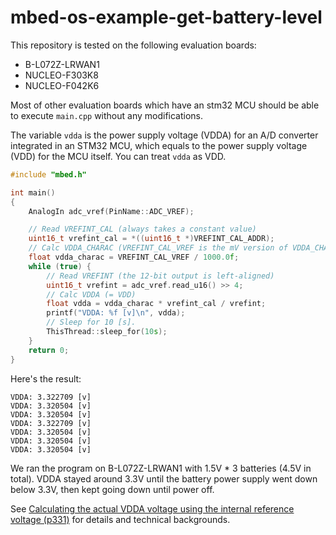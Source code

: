 # mbed-os-example-get-battery-level

This repository is tested on the following evaluation boards:
* B-L072Z-LRWAN1
* NUCLEO-F303K8
* NUCLEO-F042K6

Most of other evaluation boards which have an stm32 MCU should be able to execute `main.cpp` without any modifications.

The variable `vdda` is the power supply voltage (VDDA) for an A/D converter integrated in an STM32 MCU,
which equals to the power supply voltage (VDD) for the MCU itself. You can treat `vdda` as VDD.


```c++
#include "mbed.h"

int main()
{
    AnalogIn adc_vref(PinName::ADC_VREF);

    // Read VREFINT_CAL (always takes a constant value)
    uint16_t vrefint_cal = *((uint16_t *)VREFINT_CAL_ADDR);
    // Calc VDDA_CHARAC (VREFINT_CAL_VREF is the mV version of VDDA_CHARAC)
    float vdda_charac = VREFINT_CAL_VREF / 1000.0f;
    while (true) {
        // Read VREFINT (the 12-bit output is left-aligned)
        uint16_t vrefint = adc_vref.read_u16() >> 4;
        // Calc VDDA (= VDD)
        float vdda = vdda_charac * vrefint_cal / vrefint;
        printf("VDDA: %f [v]\n", vdda);
        // Sleep for 10 [s].
        ThisThread::sleep_for(10s);
    }
    return 0;
}
```

Here's the result:
```
VDDA: 3.322709 [v]
VDDA: 3.320504 [v]
VDDA: 3.320504 [v]
VDDA: 3.322709 [v]
VDDA: 3.320504 [v]
VDDA: 3.320504 [v]
VDDA: 3.320504 [v]
```

We ran the program on B-L072Z-LRWAN1 with 1.5V * 3 batteries (4.5V in total). VDDA stayed around 3.3V until the battery power supply went down below 3.3V, then kept going down until power off. 


See [Calculating the actual VDDA voltage using the internal reference voltage (p331)](https://www.st.com/resource/en/reference_manual/dm00108281-ultralowpower-stm32l0x2-advanced-armbased-32bit-mcus-stmicroelectronics.pdf)
for details and technical backgrounds.

